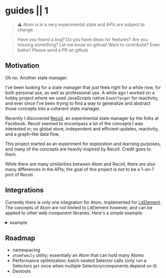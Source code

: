 # guides || 1

> ⚠️ Atom is in a very experimental state and APIs are subject to change.

> Have you found a bug? Do you have ideas for features? Are you missing something? Let me know on github!
> Want to contribute? Even better! Please send a PR on github

## Motivation

Oh no. Another state manager.

I've been looking for a state manager that _just_ feels right for a while now, for both personal use, as well as professional use. A while ago I worked on a hobby project where we used JavaScripts native `EventTarget` for reactivity, and ever since I've been trying to find a way to generalize and abstract those concepts into a coherent state manager.

Recently I discovered [Recoil](http://recoiljs.org/), an experimental state manager by the folks at Facebook. Recoil seemed to encompass a lot of the concepts I was interested in; no global store, independent and efficient updates, reactivity, and a graph-like data flow.

This project started as an experiment for exploration and learning purposes, and many of the concepts are heavily inspired by Recoil. Credit goes to them.

While there are many similarities between Atom and Recoil, there are also many differences in the APIs; the goal of this project is not to be a 1-on-1 port of Recoil.

## Integrations

Currently there is only one integration for Atom, implemented for [LitElement](https://lit-element.polymer-project.org/). The concepts of Atom are not limited to LitElement however, and can be applied to other web component libraries. Here's a simple example:

<details>
  <summary>
  example
  </summary>

  ```js
  import { atoms, selectors } from '@klaxon/atom';

  export const Atom = (klass) => class Atom extends klass {
    constructor() {
      super();
      this.__atomUpdate = this.__atomUpdate.bind(this);
      this.__selectorUpdate = this.__selectorUpdate.bind(this);
    }

    async connectedCallback() {
      super.connectedCallback?.();

      this.constructor.atoms?.forEach(({key}) => {
        const atom = atoms.get(key);
        atom.addEventListener(key, this.__atomUpdate);
        this[key] = atom.state;
      });

      this.constructor.selectors?.forEach(async (selector) => {
        const { key } = await selector;
        const currSelector = selectors.get(key);
        currSelector.addEventListener(key, this.__selectorUpdate);
        this[key] = currSelector.value;
      });

      this.scheduleUpdate();
    }

    disconnectedCallback() {
      this.constructor.atoms?.forEach(({key}) => {
        const store = atoms.get(key);
        store.cleanupEffects.forEach(effect => effect());
        store.removeEventListener(key, this.__atomUpdate);
      });

      this.constructor.selectors?.forEach(async (selector) => {
        const { key } = await selector;
        const currSelector = selectors.get(key);
        currSelector.removeEventListener(key, this.__selectorUpdate);
      });
      super.disconnectedCallback?.();
    }

    __atomUpdate(e) {
      const { key } = e.detail;
      const store = atoms.get(key);

      this[key] = store.state;
      this.scheduleUpdate();
    }

    __selectorUpdate(e) {
      const { key } = e.detail;
      const selector = selectors.get(key);

      this[key] = selector.value;
      this.scheduleUpdate();
    }

    async scheduleUpdate() {
      if(!this.__atomUpdateRequested) {
        this.__atomUpdateRequested = true;
        this.__atomUpdateRequested = await false;
        this.render(); // or any render/update method the baseclass uses
      }
    }
  }
  ```
</details>


## Roadmap

- namespacing
- `atomFamily` utility; essentially an Atom that can hold many Atoms
- Performance optimization: batch nested Selector calls (only run a Selectors `get` once when multiple Selectors/components depend on it)
- Devtools